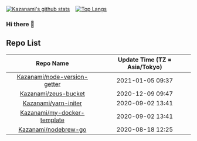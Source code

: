 
<!--<div class="profile_image" align="center">-->
  <!---->
  <!-- trigger -->
  <!--<p> Kazanami </p>-->
<!--</div>-->
<!--![](https://raw.githubusercontent.com/Kazanami/avatar-getter-node/master/Kazanami.png)&emsp;&emsp;&emsp;-->
[![Kazanami's github stats](https://github-readme-stats.vercel.app/api?username=Kazanami&theme=onedark&show_icons=true)](https://github.com/anuraghazra/github-readme-stats)&nbsp;&nbsp;&nbsp;
[![Top Langs](https://github-readme-stats.vercel.app/api/top-langs/?username=Kazanami&theme=onedark&show_icons=true)](https://github.com/anuraghazra/github-readme-stats)

### Hi there 👋

## Repo List
| Repo Name | Update Time (TZ = Asia/Tokyo) |
|:---------:|:-----------:|
|[Kazanami/node-version-getter](https://github.com/Kazanami/node-version-getter.git)|2021-01-05 09:37|
|[Kazanami/zeus-bucket](https://github.com/Kazanami/zeus-bucket.git)|2020-12-09 09:47|
|[Kazanami/yarn-initer](https://github.com/Kazanami/yarn-initer.git)|2020-09-02 13:41|
|[Kazanami/my-docker-template](https://github.com/Kazanami/my-docker-template.git)|2020-09-02 13:41|
|[Kazanami/nodebrew-go](https://github.com/Kazanami/nodebrew-go.git)|2020-08-18 12:25|
<!--
**Kazanami/Kazanami** is a ✨ _special_ ✨ repository because its `README.md` (this file) appears on your GitHub profile.

Here are some ideas to get you started:

- 🔭 I’m currently working on ...
- 🌱 I’m currently learning ...
- 👯 I’m looking to collaborate on ...
- 🤔 I’m looking for help with ...
- 💬 Ask me about ...
- 📫 How to reach me: ...
- 😄 Pronouns: ...
- ⚡ Fun fact: ...
-->

